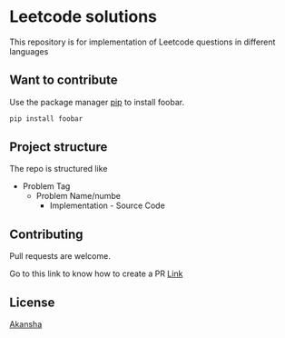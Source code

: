 # Leetcode solutions

This repository is for implementation of Leetcode questions in different languages
## Want to contribute

Use the package manager [pip](https://pip.pypa.io/en/stable/) to install foobar.

```bash
pip install foobar
```

## Project structure

The repo is structured like

- Problem Tag 
    + Problem Name/numbe
        - Implementation - Source Code
 

## Contributing
Pull requests are welcome.

Go to this link to know how to create a PR [Link](https://www.freecodecamp.org/news/how-to-make-your-first-pull-request-on-github-3/)

## License
[Akansha](https://github.com/Akansha2202/)
